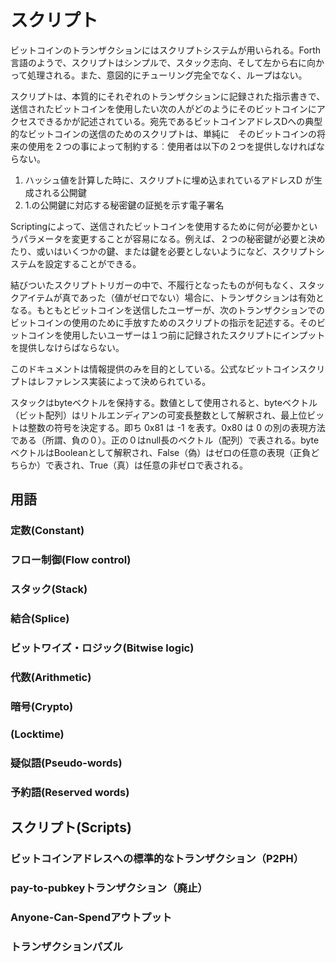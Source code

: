 # スクリプト

ビットコインのトランザクションにはスクリプトシステムが用いられる。Forth言語のようで、スクリプトはシンプルで、スタック志向、そして左から右に向かって処理される。また、意図的にチューリング完全でなく、ループはない。

スクリプトは、本質的にそれぞれのトランザクションに記録された指示書きで、送信されたビットコインを使用したい次の人がどのようにそのビットコインにアクセスできるかが記述されている。宛先であるビットコインアドレスDへの典型的なビットコインの送信のためのスクリプトは、単純に　そのビットコインの将来の使用を２つの事によって制約する︰使用者は以下の２つを提供しなければならない。

 1. ハッシュ値を計算した時に、スクリプトに埋め込まれているアドレスD
 が生成される公開鍵
 2. 1.の公開鍵に対応する秘密鍵の証拠を示す電子署名

Scriptingによって、送信されたビットコインを使用するために何が必要かというパラメータを変更することが容易になる。例えば、２つの秘密鍵が必要と決めたり、或いはいくつかの鍵、または鍵を必要としないようになど、スクリプトシステムを設定することができる。

結びついたスクリプトトリガーの中で、不履行となったものが何もなく、スタックアイテムが真であった（値がゼロでない）場合に、トランザクションは有効となる。もともとビットコインを送信したユーザーが、次のトランザクションでのビットコインの使用のために手放すためのスクリプトの指示を記述する。そのビットコインを使用したいユーザーは１つ前に記録されたスクリプトにインプットを提供しなけらばならない。

このドキュメントは情報提供のみを目的としている。公式なビットコインスクリプトはレファレンス実装によって決められている。

スタックはbyteベクトルを保持する。数値として使用されると、byteベクトル（ビット配列）はリトルエンディアンの可変長整数として解釈され、最上位ビットは整数の符号を決定する。即ち 0x81 は -1 を表す。0x80 は 0 の別の表現方法である（所謂、負の０）。正の０はnull長のベクトル（配列）で表される。byteベクトルはBooleanとして解釈され、False（偽）はゼロの任意の表現（正負どちらか）で表され、True（真）は任意の非ゼロで表される。

## 用語

### 定数(Constant)

### フロー制御(Flow control)

### スタック(Stack)

### 結合(Splice)

### ビットワイズ・ロジック(Bitwise logic)

### 代数(Arithmetic)

### 暗号(Crypto)

### (Locktime)

### 疑似語(Pseudo-words)

### 予約語(Reserved words)

## スクリプト(Scripts)

### ビットコインアドレスへの標準的なトランザクション（P2PH）
### pay-to-pubkeyトランザクション（廃止）
###
### Anyone-Can-Spendアウトプット
### トランザクションパズル
